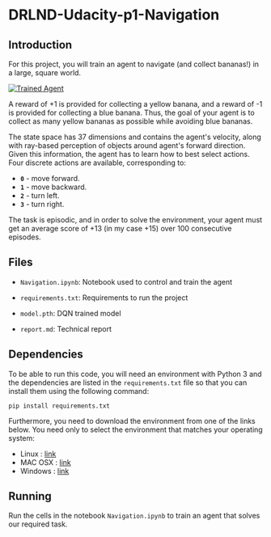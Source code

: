 # DRLND-Udacity-p1-Navigation

## Introduction

For this project, you will train an agent to navigate (and collect bananas!) in a large, square world.

[![Trained Agent](https://user-images.githubusercontent.com/10624937/42135619-d90f2f28-7d12-11e8-8823-82b970a54d7e.gif "Trained Agent")](https://user-images.githubusercontent.com/10624937/42135619-d90f2f28-7d12-11e8-8823-82b970a54d7e.gif)

A reward of +1 is provided for collecting a yellow banana, and a reward of -1 is provided for collecting a blue banana. Thus, the goal of your agent is to collect as many yellow bananas as possible while avoiding blue bananas.

The state space has 37 dimensions and contains the agent's velocity, along with ray-based perception of objects around agent's forward direction. Given this information, the agent has to learn how to best select actions. Four discrete actions are available, corresponding to:

-   **`0`** - move forward.
-   **`1`** - move backward.
-   **`2`** - turn left.
-   **`3`** - turn right.

The task is episodic, and in order to solve the environment, your agent must get an average score of +13 (in my case +15) over 100 consecutive episodes.
## Files

-   `Navigation.ipynb`: Notebook used to control and train the agent
-   `requirements.txt`: Requirements to run the project

-   `model.pth`: DQN trained model   
- `report.md`: Technical report

## Dependencies

To be able to run this code, you will need an environment with Python 3 and the dependencies are listed in the `requirements.txt` file so that you can install them using the following command:

```
pip install requirements.txt

```

Furthermore, you need to download the environment from one of the links below. You need only to select the environment that matches your operating system:

-   Linux : [link](https://s3-us-west-1.amazonaws.com/udacity-drlnd/P1/Banana/Banana_Linux.zip)
-   MAC OSX : [link](https://s3-us-west-1.amazonaws.com/udacity-drlnd/P1/Banana/Banana.app.zip)
-   Windows : [link](https://s3-us-west-1.amazonaws.com/udacity-drlnd/P1/Banana/Banana_Windows_x86_64.zip)

## Running

Run the cells in the notebook `Navigation.ipynb` to train an agent that solves our required task.



